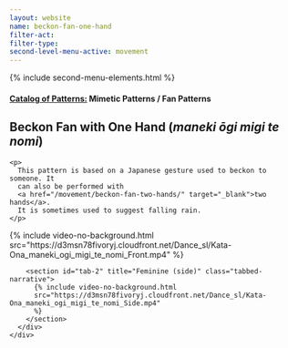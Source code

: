 ```yaml
---
layout: website
name: beckon-fan-one-hand
filter-act:
filter-type:
second-level-menu-active: movement
---
```


{% include second-menu-elements.html %}

<main class="page-content">
  <div class="text-container">
    <h4>
      <a href="/movement/">Catalog of Patterns:</a> Mimetic Patterns / Fan
      Patterns
    </h4>
    <h2>Beckon Fan with One Hand (<em>maneki ōgi migi te nomi</em>)</h2>

    <p>
      This pattern is based on a Japanese gesture used to beckon to someone. It
      can also be performed with
      <a href="/movement/beckon-fan-two-hands/" target="_blank">two hands</a>.
      It is sometimes used to suggest falling rain.
    </p>
  </div>

  <div class="tabs-container">
    <div class="tabs-container__links">
      <div class="wrapper">
        <div id="tabs"></div>
      </div>
    </div>
    <div class="tabs-container__content">
      <div class="wrapper">
        <section id="tab-1" title="Feminine (front)" class="tabbed-narrative">
          {% include video-no-background.html
          src="https://d3msn78fivoryj.cloudfront.net/Dance_sl/Kata-Ona_maneki_ogi_migi_te_nomi_Front.mp4"
          %}
        </section>

        <section id="tab-2" title="Feminine (side)" class="tabbed-narrative">
          {% include video-no-background.html
          src="https://d3msn78fivoryj.cloudfront.net/Dance_sl/Kata-Ona_maneki_ogi_migi_te_nomi_Side.mp4"
          %}
        </section>
      </div>
    </div>
  </div>
</main>

